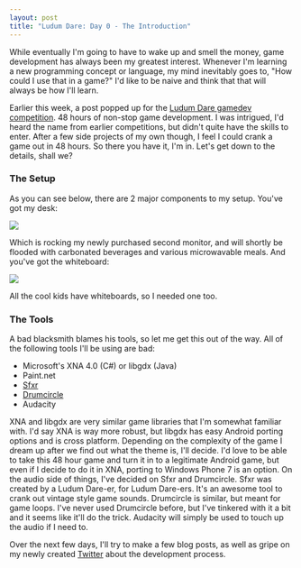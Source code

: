 ```yaml
---
layout: post
title: "Ludum Dare: Day 0 - The Introduction"
---
```


While eventually I'm going to have to wake up and smell the money, game development has always been my greatest interest. Whenever I'm learning a new programming concept or language, my mind inevitably goes to, "How could I use that in a game?" I'd like to be naive and think that that will always be how I'll learn.

Earlier this week, a post popped up for the [Ludum Dare gamedev competition](http://ludumdare.com/compo/). 48 hours of non-stop game development. I was intrigued, I'd heard the name from earlier competitions, but didn't quite have the skills to enter. After a few side projects of my own though, I feel I could crank a game out in 48 hours. So there you have it, I'm in. Let's get down to the details, shall we?

<h3>The Setup</h3>

As you can see below, there are 2 major components to my setup. You've got my desk:

<img src="http://i.imgur.com/B5SNI.jpg" class="captionme"/>

Which is rocking my newly purchased second monitor, and will shortly be flooded with carbonated beverages and various microwavable meals. And you've got the whiteboard:

<img src="http://i.imgur.com/feKdf.jpg" class="captionme"/>

All the cool kids have whiteboards, so I needed one too.

<h3>The Tools</h3>

A bad blacksmith blames his tools, so let me get this out of the way. All of the following tools I'll be using are bad:

* Microsoft's XNA 4.0 (C#) or libgdx (Java)
* Paint.net
* [Sfxr](http://www.drpetter.se/project_sfxr.html)
* [Drumcircle](http://msm.runhello.com/?p=396)
* Audacity

XNA and libgdx are very similar game libraries that I'm somewhat familiar with. I'd say XNA is way more robust, but libgdx has easy Android porting options and is cross platform. Depending on the complexity of the game I dream up after we find out what the theme is, I'll decide. I'd love to be able to take this 48 hour game and turn it in to a legitimate Android game, but even if I decide to do it in XNA, porting to Windows Phone 7 is an option. On the audio side of things, I've decided on Sfxr and Drumcircle. Sfxr was created by a Ludum Dare-er, for Ludum Dare-ers. It's an awesome tool to crank out vintage style game sounds. Drumcircle is similar, but meant for game loops. I've never used Drumcircle before, but I've tinkered with it a bit and it seems like it'll do the trick. Audacity will simply be used to touch up the audio if I need to.

Over the next few days, I'll try to make a few blog posts, as well as gripe on my newly created [Twitter](http://twitter.com/#!/wbobeirne) about the development process.